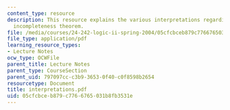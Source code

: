 ```yaml
---
content_type: resource
description: This resource explains the various interpretations regarding the first
  incompleteness theorem.
file: /media/courses/24-242-logic-ii-spring-2004/05cfcbceb879c7766765031b8fb3531e_interpretations.pdf
file_type: application/pdf
learning_resource_types:
- Lecture Notes
ocw_type: OCWFile
parent_title: Lecture Notes
parent_type: CourseSection
parent_uid: 797097cc-c3b9-3653-0f40-c0f8598b2654
resourcetype: Document
title: interpretations.pdf
uid: 05cfcbce-b879-c776-6765-031b8fb3531e
---
```


